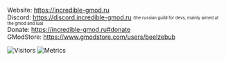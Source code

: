 Website: https://incredible-gmod.ru  
Discord: https://discord.incredible-gmod.ru <sub><sup>(the russian guild for devs, mainly aimed at the gmod and lua)</sup></sub>  
Donate: https://incredible-gmod.ru#donate  
GModStore: https://www.gmodstore.com/users/beelzebub  
  
<img alt="Visitors" src="https://visitor-badge.laobi.icu/badge?page_id=Be1zebub"/>  
<img alt="Metrics" src="https://metrics.lecoq.io/Be1zebub?template=classic&config.timezone=Asia%2FKrasnoyarsk"/>

